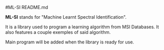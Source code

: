 #ML-SI README.md

**ML-SI** stands for "Machine Learnt Spectral Identification".

It is a library used to program a learning algorithm from MSI Databases. It also features a couple
exemples of said algorithm.

Main program will be added when the library is ready for use.
